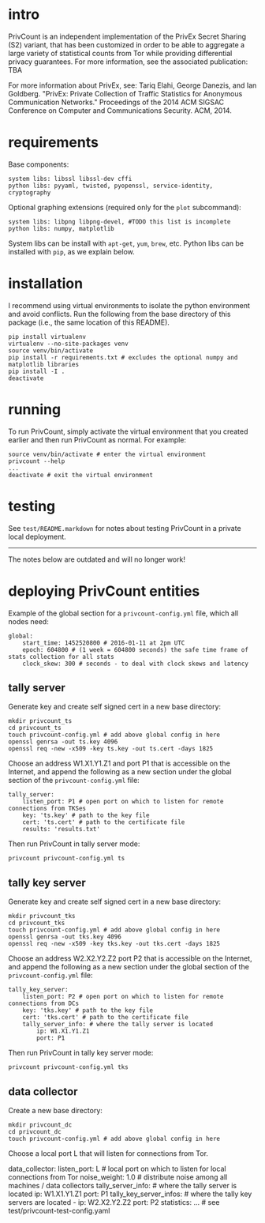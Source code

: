 # intro

PrivCount is an independent implementation of the PrivEx Secret Sharing (S2) variant, that has
been customized in order to be able to aggregate a large variety of statistical counts from Tor
while providing differential privacy guarantees. For more information, see the associated
publication:
TBA

For more information about PrivEx, see:
Tariq Elahi, George Danezis, and Ian Goldberg. "PrivEx: Private Collection of Traffic Statistics
for Anonymous Communication Networks." Proceedings of the 2014 ACM SIGSAC Conference on Computer
and Communications Security. ACM, 2014.

# requirements

Base components:

    system libs: libssl libssl-dev cffi
    python libs: pyyaml, twisted, pyopenssl, service-identity, cryptography

Optional graphing extensions (required only for the `plot` subcommand):

    system libs: libpng libpng-devel, #TODO this list is incomplete
    python libs: numpy, matplotlib

System libs can be install with `apt-get`, `yum`, `brew`, etc. Python libs can be installed with `pip`,
as we explain below.

# installation

I recommend using virtual environments to isolate the python environment and avoid conflicts.
Run the following from the base directory of this package (i.e., the same location of this README).

    pip install virtualenv
    virtualenv --no-site-packages venv
    source venv/bin/activate
    pip install -r requirements.txt # excludes the optional numpy and matplotlib libraries
    pip install -I .
    deactivate

# running

To run PrivCount, simply activate the virtual environment that you created earlier and then run
PrivCount as normal. For example:

    source venv/bin/activate # enter the virtual environment
    privcount --help
    ...
    deactivate # exit the virtual environment

# testing

See `test/README.markdown` for notes about testing PrivCount in a private local deployment.

----------

The notes below are outdated and will no longer work!

# deploying PrivCount entities

Example of the global section for a `privcount-config.yml` file, which all nodes need:

    global:
        start_time: 1452520800 # 2016-01-11 at 2pm UTC
        epoch: 604800 # (1 week = 604800 seconds) the safe time frame of stats collection for all stats
        clock_skew: 300 # seconds - to deal with clock skews and latency

## tally server

Generate key and create self signed cert in a new base directory:

    mkdir privcount_ts
    cd privcount_ts
    touch privcount-config.yml # add above global config in here
    openssl genrsa -out ts.key 4096
    openssl req -new -x509 -key ts.key -out ts.cert -days 1825

Choose an address W1.X1.Y1.Z1 and port P1 that is accessible on the Internet, and append the
following as a new section under the global section of the `privcount-config.yml` file:

    tally_server:
        listen_port: P1 # open port on which to listen for remote connections from TKSes
        key: 'ts.key' # path to the key file
        cert: 'ts.cert' # path to the certificate file
        results: 'results.txt'

Then run PrivCount in tally server mode:

    privcount privcount-config.yml ts

## tally key server

Generate key and create self signed cert in a new base directory:

    mkdir privcount_tks
    cd privcount_tks
    touch privcount-config.yml # add above global config in here
    openssl genrsa -out tks.key 4096
    openssl req -new -x509 -key tks.key -out tks.cert -days 1825

Choose an address W2.X2.Y2.Z2 port P2 that is accessible on the Internet, and append the
following as a new section under the global section of the `privcount-config.yml` file:

    tally_key_server:
        listen_port: P2 # open port on which to listen for remote connections from DCs
        key: 'tks.key' # path to the key file
        cert: 'tks.cert' # path to the certificate file
        tally_server_info: # where the tally server is located
            ip: W1.X1.Y1.Z1
            port: P1

Then run PrivCount in tally key server mode:

    privcount privcount-config.yml tks

## data collector

Create a new base directory:

    mkdir privcount_dc
    cd privcount_dc
    touch privcount-config.yml # add above global config in here

Choose a local port L that will listen for connections from Tor.

data_collector:
    listen_port: L # local port on which to listen for local connections from Tor
    noise_weight: 1.0 # distribute noise among all machines / data collectors
    tally_server_info: # where the tally server is located
        ip: W1.X1.Y1.Z1
        port: P1
    tally_key_server_infos: # where the tally key servers are located
        -
            ip: W2.X2.Y2.Z2
            port: P2
    statistics: ... # see test/privcount-test-config.yaml
